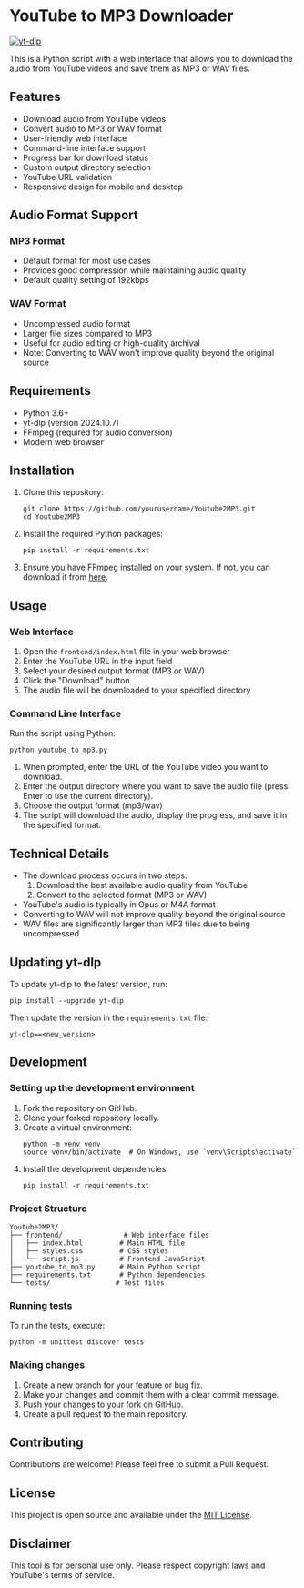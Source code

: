 # YouTube to MP3 Downloader

[![yt-dlp](https://img.shields.io/badge/yt--dlp-2024.10.7-red.svg)](https://github.com/yt-dlp/yt-dlp/releases/tag/2024.10.7)

This is a Python script with a web interface that allows you to download the audio from YouTube videos and save them as MP3 or WAV files.

## Features

- Download audio from YouTube videos
- Convert audio to MP3 or WAV format
- User-friendly web interface
- Command-line interface support
- Progress bar for download status
- Custom output directory selection
- YouTube URL validation
- Responsive design for mobile and desktop

## Audio Format Support

### MP3 Format
- Default format for most use cases
- Provides good compression while maintaining audio quality
- Default quality setting of 192kbps

### WAV Format
- Uncompressed audio format
- Larger file sizes compared to MP3
- Useful for audio editing or high-quality archival
- Note: Converting to WAV won't improve quality beyond the original source

## Requirements

- Python 3.6+
- yt-dlp (version 2024.10.7)
- FFmpeg (required for audio conversion)
- Modern web browser

## Installation

1. Clone this repository:
   ```
   git clone https://github.com/yourusername/Youtube2MP3.git
   cd Youtube2MP3
   ```

2. Install the required Python packages:
   ```
   pip install -r requirements.txt
   ```

3. Ensure you have FFmpeg installed on your system. If not, you can download it from [here](https://ffmpeg.org/download.html).

## Usage

### Web Interface

1. Open the `frontend/index.html` file in your web browser
2. Enter the YouTube URL in the input field
3. Select your desired output format (MP3 or WAV)
4. Click the "Download" button
5. The audio file will be downloaded to your specified directory

### Command Line Interface

Run the script using Python:

```
python youtube_to_mp3.py
```

1. When prompted, enter the URL of the YouTube video you want to download.
2. Enter the output directory where you want to save the audio file (press Enter to use the current directory).
3. Choose the output format (mp3/wav)
4. The script will download the audio, display the progress, and save it in the specified format.

## Technical Details

- The download process occurs in two steps:
  1. Download the best available audio quality from YouTube
  2. Convert to the selected format (MP3 or WAV)
- YouTube's audio is typically in Opus or M4A format
- Converting to WAV will not improve quality beyond the original source
- WAV files are significantly larger than MP3 files due to being uncompressed

## Updating yt-dlp

To update yt-dlp to the latest version, run:

```
pip install --upgrade yt-dlp
```

Then update the version in the `requirements.txt` file:

```
yt-dlp==<new_version>
```

## Development

### Setting up the development environment

1. Fork the repository on GitHub.
2. Clone your forked repository locally.
3. Create a virtual environment:
   ```
   python -m venv venv
   source venv/bin/activate  # On Windows, use `venv\Scripts\activate`
   ```
4. Install the development dependencies:
   ```
   pip install -r requirements.txt
   ```

### Project Structure

```
Youtube2MP3/
├── frontend/               # Web interface files
│   ├── index.html         # Main HTML file
│   ├── styles.css         # CSS styles
│   └── script.js          # Frontend JavaScript
├── youtube_to_mp3.py      # Main Python script
├── requirements.txt       # Python dependencies
└── tests/                # Test files
```

### Running tests

To run the tests, execute:

```
python -m unittest discover tests
```

### Making changes

1. Create a new branch for your feature or bug fix.
2. Make your changes and commit them with a clear commit message.
3. Push your changes to your fork on GitHub.
4. Create a pull request to the main repository.

## Contributing

Contributions are welcome! Please feel free to submit a Pull Request.

## License

This project is open source and available under the [MIT License](LICENSE).

## Disclaimer

This tool is for personal use only. Please respect copyright laws and YouTube's terms of service.

